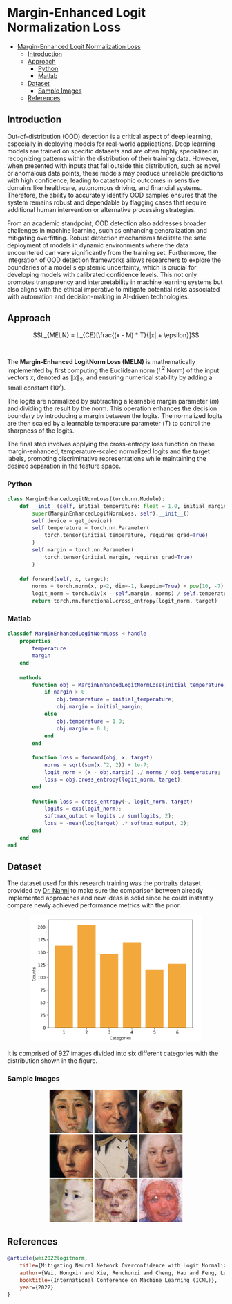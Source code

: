 # Margin-Enhanced Logit Normalization Loss

- [Margin-Enhanced Logit Normalization Loss](#margin-enhanced-logit-normalization-loss)
  - [Introduction](#introduction)
  - [Approach](#approach)
    - [Python](#python)
    - [Matlab](#matlab)
  - [Dataset](#dataset)
    - [Sample Images](#sample-images)
  - [References](#references)

## Introduction

Out-of-distribution (OOD) detection is a critical aspect of deep learning, especially in deploying models for real-world applications. Deep learning models are trained on specific datasets and are often highly specialized in recognizing patterns within the distribution of their training data. However, when presented with inputs that fall outside this distribution, such as novel or anomalous data points, these models may produce unreliable predictions with high confidence, leading to catastrophic outcomes in sensitive domains like healthcare, autonomous driving, and financial systems. Therefore, the ability to accurately identify OOD samples ensures that the system remains robust and dependable by flagging cases that require additional human intervention or alternative processing strategies.

From an academic standpoint, OOD detection also addresses broader challenges in machine learning, such as enhancing generalization and mitigating overfitting. Robust detection mechanisms facilitate the safe deployment of models in dynamic environments where the data encountered can vary significantly from the training set. Furthermore, the integration of OOD detection frameworks allows researchers to explore the boundaries of a model's epistemic uncertainty, which is crucial for developing models with calibrated confidence levels. This not only promotes transparency and interpretability in machine learning systems but also aligns with the ethical imperative to mitigate potential risks associated with automation and decision-making in AI-driven technologies.

## Approach

```math
L_{MELN} = L_{CE}[\frac{(x - M) * T}{|x| + \epsilon}]
```

<br />

The **Margin-Enhanced LogitNorm Loss (MELN)** is mathematically implemented by first computing the Euclidean norm ($L^2$ Norm) of the input vectors $x$, denoted as $\left\| x \right\|_2$, and ensuring numerical stability by adding a small constant ($10^7$).

The logits are normalized by subtracting a learnable margin parameter ($m$) and dividing the result by the norm. This operation enhances the decision boundary by introducing a margin between the logits. The normalized logits are then scaled by a learnable temperature parameter ($T$) to control the sharpness of the logits.

The final step involves applying the cross-entropy loss function on these margin-enhanced, temperature-scaled normalized logits and the target labels, promoting discriminative representations while maintaining the desired separation in the feature space.

### Python

```python
class MarginEnhancedLogitNormLoss(torch.nn.Module):
    def __init__(self, initial_temperature: float = 1.0, initial_margin: float = 0.1):
        super(MarginEnhancedLogitNormLoss, self).__init__()
        self.device = get_device()
        self.temperature = torch.nn.Parameter(
            torch.tensor(initial_temperature, requires_grad=True)
        )
        self.margin = torch.nn.Parameter(
            torch.tensor(initial_margin, requires_grad=True)
        )

    def forward(self, x, target):
        norms = torch.norm(x, p=2, dim=-1, keepdim=True) + pow(10, -7)
        logit_norm = torch.div(x - self.margin, norms) / self.temperature
        return torch.nn.functional.cross_entropy(logit_norm, target)
```

### Matlab

```matlab
classdef MarginEnhancedLogitNormLoss < handle
    properties
        temperature
        margin
    end

    methods
        function obj = MarginEnhancedLogitNormLoss(initial_temperature, initial_margin)
            if nargin > 0
                obj.temperature = initial_temperature;
                obj.margin = initial_margin;
            else
                obj.temperature = 1.0;
                obj.margin = 0.1;
            end
        end

        function loss = forward(obj, x, target)
            norms = sqrt(sum(x.^2, 2)) + 1e-7;
            logit_norm = (x - obj.margin) ./ norms / obj.temperature;
            loss = obj.cross_entropy(logit_norm, target);
        end

        function loss = cross_entropy(~, logit_norm, target)
            logits = exp(logit_norm);
            softmax_output = logits ./ sum(logits, 2);
            loss = -mean(log(target) .* softmax_output, 2);
        end
    end
end
```

## Dataset

The dataset used for this research training was the portraits dataset provided by [Dr. Nanni](https://scholar.google.it/citations?user=5NSGzcQAAAAJ&hl=en) to make sure the comparison between already implemented approaches and new ideas is solid since he could instantly compare newly achieved performance metrics with the prior.

<div align="center">
    <img src="art/dists.png" width="400" />
</div>

It is comprised of 927 images divided into six different categories with the distribution shown in the figure.

### Sample Images

<div align="center">
  <img src="art/dataset-image-1.jpg" width="100" />
  <img src="art/dataset-image-2.jpg" width="100" />
  <img src="art/dataset-image-3.jpg" width="100" />
</div>

<div align="center">
  <img src="art/dataset-image-4.jpg" width="100" />
  <img src="art/dataset-image-5.jpg" width="100" />
  <img src="art/dataset-image-6.jpg" width="100" />
</div>

<div align="center">
  <img src="art/dataset-image-7.jpg" width="100" />
  <img src="art/dataset-image-8.jpg" width="100" />
  <img src="art/dataset-image-9.jpg" width="100" />
</div>

## References

```bibtex
@article{wei2022logitnorm,
    title={Mitigating Neural Network Overconfidence with Logit Normalization},
    author={Wei, Hongxin and Xie, Renchunzi and Cheng, Hao and Feng, Lei and An, Bo and Li, Yixuan},
    booktitle={International Conference on Machine Learning (ICML)},
    year={2022}
}
```
